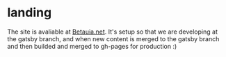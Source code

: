 # landing
The site is avaliable at [Betauia.net](https://betsuia.net). 
It's setup so that we are developing at the gatsby branch, and when new content is merged to the gatsby branch and then builded and merged to gh-pages for production :)
